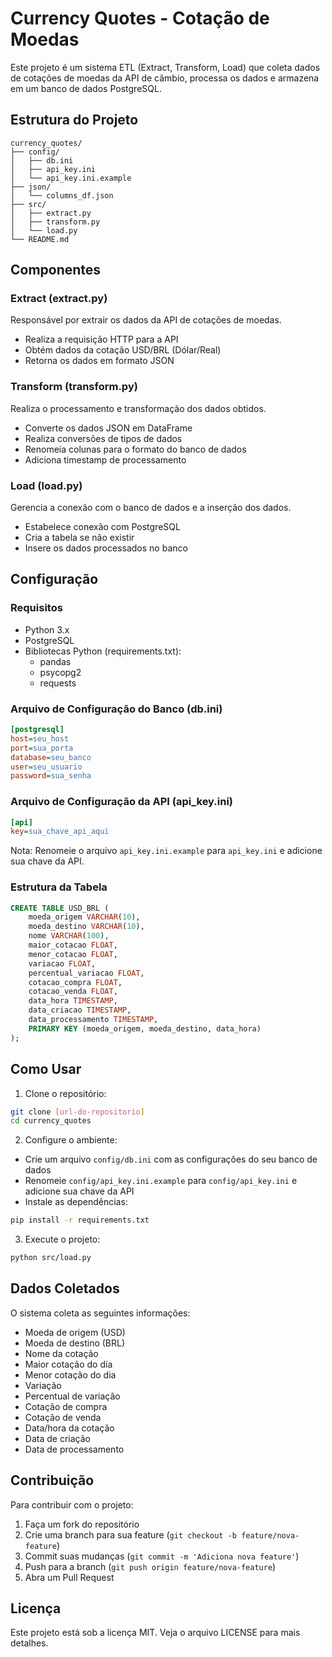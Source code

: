 # Currency Quotes - Cotação de Moedas

Este projeto é um sistema ETL (Extract, Transform, Load) que coleta dados de cotações de moedas da API de câmbio, processa os dados e armazena em um banco de dados PostgreSQL.

## Estrutura do Projeto

```
currency_quotes/
├── config/
│   ├── db.ini
│   ├── api_key.ini
│   └── api_key.ini.example
├── json/
│   └── columns_df.json
├── src/
│   ├── extract.py
│   ├── transform.py
│   └── load.py
└── README.md
```

## Componentes

### Extract (extract.py)
Responsável por extrair os dados da API de cotações de moedas. 
- Realiza a requisição HTTP para a API
- Obtém dados da cotação USD/BRL (Dólar/Real)
- Retorna os dados em formato JSON

### Transform (transform.py)
Realiza o processamento e transformação dos dados obtidos.
- Converte os dados JSON em DataFrame
- Realiza conversões de tipos de dados
- Renomeia colunas para o formato do banco de dados
- Adiciona timestamp de processamento

### Load (load.py)
Gerencia a conexão com o banco de dados e a inserção dos dados.
- Estabelece conexão com PostgreSQL
- Cria a tabela se não existir
- Insere os dados processados no banco

## Configuração

### Requisitos
- Python 3.x
- PostgreSQL
- Bibliotecas Python (requirements.txt):
  - pandas
  - psycopg2
  - requests

### Arquivo de Configuração do Banco (db.ini)
```ini
[postgresql]
host=seu_host
port=sua_porta
database=seu_banco
user=seu_usuario
password=sua_senha
```

### Arquivo de Configuração da API (api_key.ini)
```ini
[api]
key=sua_chave_api_aqui
```

Nota: Renomeie o arquivo `api_key.ini.example` para `api_key.ini` e adicione sua chave da API.

### Estrutura da Tabela
```sql
CREATE TABLE USD_BRL (
    moeda_origem VARCHAR(10),
    moeda_destino VARCHAR(10),
    nome VARCHAR(100),
    maior_cotacao FLOAT,
    menor_cotacao FLOAT,
    variacao FLOAT,
    percentual_variacao FLOAT,
    cotacao_compra FLOAT,
    cotacao_venda FLOAT,
    data_hora TIMESTAMP,
    data_criacao TIMESTAMP,
    data_processamento TIMESTAMP,
    PRIMARY KEY (moeda_origem, moeda_destino, data_hora)
);
```

## Como Usar

1. Clone o repositório:
```bash
git clone [url-do-repositorio]
cd currency_quotes
```

2. Configure o ambiente:
- Crie um arquivo `config/db.ini` com as configurações do seu banco de dados
- Renomeie `config/api_key.ini.example` para `config/api_key.ini` e adicione sua chave da API
- Instale as dependências:
```bash
pip install -r requirements.txt
```

3. Execute o projeto:
```bash
python src/load.py
```

## Dados Coletados

O sistema coleta as seguintes informações:
- Moeda de origem (USD)
- Moeda de destino (BRL)
- Nome da cotação
- Maior cotação do dia
- Menor cotação do dia
- Variação
- Percentual de variação
- Cotação de compra
- Cotação de venda
- Data/hora da cotação
- Data de criação
- Data de processamento

## Contribuição

Para contribuir com o projeto:
1. Faça um fork do repositório
2. Crie uma branch para sua feature (`git checkout -b feature/nova-feature`)
3. Commit suas mudanças (`git commit -m 'Adiciona nova feature'`)
4. Push para a branch (`git push origin feature/nova-feature`)
5. Abra um Pull Request

## Licença

Este projeto está sob a licença MIT. Veja o arquivo LICENSE para mais detalhes.
